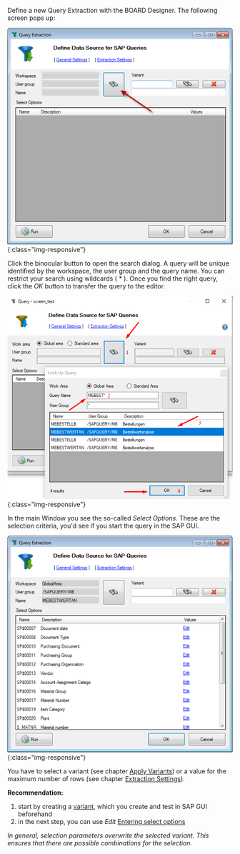 Define a new Query Extraction with the BOARD Designer. The following screen pops up:

![SAPQuery-01](/img/content/SAPQuery-01.png){:class="img-responsive"}

Click the binocular button to open the search dialog. A query will be unique identified by the workspace, the user group and the query name. You can restrict your search using wildcards ( * ). Once you find the right query, click the *OK* button to transfer the query to the editor.

![SAPQuery-02](/img/content/xu/xu_query_look-up.png){:class="img-responsive"} 

In the main Window you see the so-called *Select Options*. These are the selection criteria, you'd see if you start the query in the SAP GUI.

![SAPQuery-03](/img/content/SAPQuery-03.png){:class="img-responsive"}


You have to select a variant (see chapter [Apply Variants](./apply-variants)) or a value for the maximum number of rows (see chapter [Extraction Settings](./extraction-settings)).

**Recommendation:**
1. start by creating a [variant](https://help.sap.com/doc/erp2005_ehp_07/6.07/en-US/6b/98f75305610114e10000000a174cb4/frameset.htm), which you create and test in SAP GUI beforehand
2. in the next step, you can use *Edit* [Entering select options](./select-options-entering)

*In general, selection parameters overwrite the selected variant. 
This ensures that there are possible combinations for the selection.*



